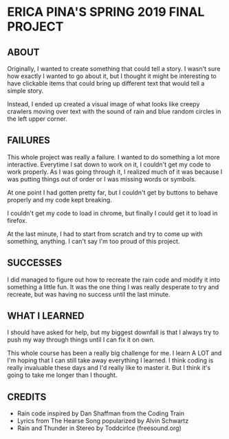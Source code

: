 # ERICA PINA'S SPRING 2019 FINAL PROJECT

## ABOUT
Originally, I wanted to create something that could tell a story. I wasn't sure how exactly I wanted to go about it, but I thought it might be interesting to have clickable items that could bring up different text that would tell a simple story.

Instead, I ended up created a visual image of what looks like creepy crawlers moving over text with the sound of rain and blue random circles in the left upper corner.

## FAILURES
This whole project was really a failure. I wanted to do something a lot more interactive. Everytime I sat down to work on it, I couldn't get my code to work properly. As I was going through it, I realized much of it was because I was putting things out of order or I was missing words or symbols.

At one point I had gotten pretty far, but I couldn't get by buttons to behave properly and my code kept breaking.

I couldn't get my code to load in chrome, but finally I could get it to load in firefox.

At the last minute, I had to start from scratch and try to come up with something, anything. I can't say I'm too proud of this project.

## SUCCESSES
I did managed to figure out how to recreate the rain code and modify it into something a little fun. It was the one thing I was really desperate to try and recreate, but was having no success until the last minute.

## WHAT I LEARNED
I should have asked for help, but my biggest downfall is that I always try to push my way through things until I can fix it on own.

This whole course has been a really big challenge for me. I learn A LOT and I'm hoping that I can still take away everything I learned. I think coding is really invaluable these days and I'd really like to master it. But I think it's going to take me longer than I thought.

## CREDITS
- Rain code inspired by Dan Shaffman from the Coding Train
- Lyrics from The Hearse Song popularized by Alvin Schwartz
- Rain and Thunder in Stereo by Toddcirlce (freesound.org)
